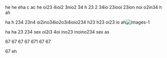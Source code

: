 he
he
  eha 
c ac he oi23 4ioi2 3nio2 34
h 23 
2 34io 23iooi 23ion noi o2in34
h ah

ha
h 
234 23n4 oi2ino34io2o3i4ioio234
h23 
h23 oi23 io
ah![images-1](https://github.com/eduffield9/sexless/assets/152788646/0d17538c-3491-4a18-9701-c756a99b00b7)


ha
ha 
23 234 sex oi2i3 4oi ino23 inoino234 sex as

67 67 67 
67 671  67 67 

67
  eh  
